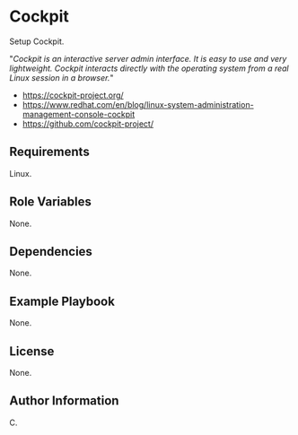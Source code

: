 Cockpit
=======

Setup Cockpit.

"_Cockpit is an interactive server admin interface. It is easy to use and very lightweight. Cockpit interacts directly with the operating system from a real Linux session in a browser._"

* https://cockpit-project.org/
* https://www.redhat.com/en/blog/linux-system-administration-management-console-cockpit
* https://github.com/cockpit-project/


Requirements
------------

Linux.

Role Variables
--------------

None.

Dependencies
------------

None.

Example Playbook
----------------

None.

License
-------

None.

Author Information
------------------

C.